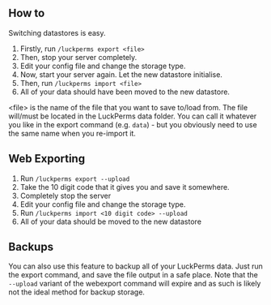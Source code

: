 ## How to
Switching datastores is easy.

1. Firstly, run `/luckperms export <file>`
2. Then, stop your server completely.
3. Edit your config file and change the storage type.
4. Now, start your server again. Let the new datastore initialise.
5. Then, run `/luckperms import <file>`
6. All of your data should have been moved to the new datastore.

\<file\> is the name of the file that you want to save to/load from. The file will/must be located in the LuckPerms data folder. You can call it whatever you like in the export command (e.g. `data`) - but you obviously need to use the same name when you re-import it.

## Web Exporting

1. Run `/luckperms export --upload`
2. Take the 10 digit code that it gives you and save it somewhere.
3. Completely stop the server
4. Edit your config file and change the storage type.
5. Run `/luckperms import <10 digit code> --upload`
6. All of your data should be moved to the new datastore

## Backups
You can also use this feature to backup all of your LuckPerms data. Just run the export command, and save the file output in a safe place. Note that the `--upload` variant of the webexport command will expire and as such is likely not the ideal method for backup storage.

